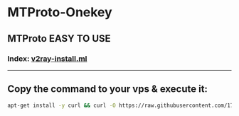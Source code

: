 # MTProto-Onekey
## MTProto EASY TO USE
### Index: [v2ray-install.ml](https://www.v2ray-install.ml)
- - -
## Copy the command to your vps & execute it:
```bash
apt-get install -y curl && curl -O https://raw.githubusercontent.com/1715173329/mtproto-onekey/master/mtproto-go.sh && bash mtproto-go.sh
```
